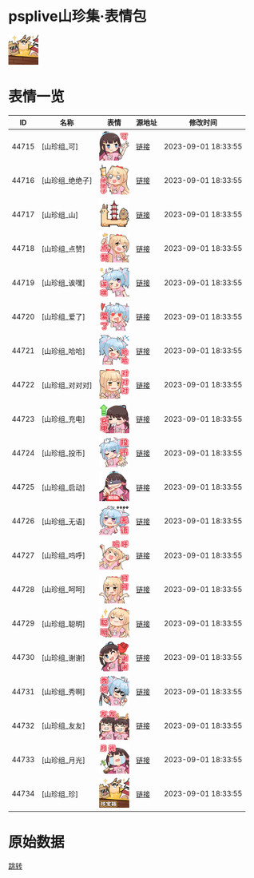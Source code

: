 # psplive山珍集·表情包

<img src="./cover.png" height="60" alt="cover" />

# 表情一览

|ID|名称|表情|源地址|修改时间|
|----|----|----|----|----|
|44715|[山珍组_可]|<img src="./pic/044715_%5B山珍组_可%5D.png" height="60" alt="可"/>|[链接](https://i0.hdslb.com/bfs/garb/item/e0be8393801701a9f0a70f6fded8f00d6b8724be.png)|2023-09-01 18:33:55|
|44716|[山珍组_绝绝子]|<img src="./pic/044716_%5B山珍组_绝绝子%5D.png" height="60" alt="绝绝子"/>|[链接](https://i0.hdslb.com/bfs/garb/item/9e08b3b5859ad3a1cdaeb4a8bfe9f481f4d6f5a0.png)|2023-09-01 18:33:55|
|44717|[山珍组_山]|<img src="./pic/044717_%5B山珍组_山%5D.png" height="60" alt="山"/>|[链接](https://i0.hdslb.com/bfs/garb/item/d311fae6d23c4b983f86fe66661642f95499626c.png)|2023-09-01 18:33:55|
|44718|[山珍组_点赞]|<img src="./pic/044718_%5B山珍组_点赞%5D.png" height="60" alt="点赞"/>|[链接](https://i0.hdslb.com/bfs/garb/item/be107110f32a3300da6a24b23a1add60166f20fd.png)|2023-09-01 18:33:55|
|44719|[山珍组_诶嘿]|<img src="./pic/044719_%5B山珍组_诶嘿%5D.png" height="60" alt="诶嘿"/>|[链接](https://i0.hdslb.com/bfs/garb/item/7f172b8938769fd5c33235b7c99c5ffbd8a53f69.png)|2023-09-01 18:33:55|
|44720|[山珍组_爱了]|<img src="./pic/044720_%5B山珍组_爱了%5D.png" height="60" alt="爱了"/>|[链接](https://i0.hdslb.com/bfs/garb/item/cb5079ab0e3a2dc4fefb4128fb90d01cea07e5bf.png)|2023-09-01 18:33:55|
|44721|[山珍组_哈哈]|<img src="./pic/044721_%5B山珍组_哈哈%5D.png" height="60" alt="哈哈"/>|[链接](https://i0.hdslb.com/bfs/garb/item/45a0a29e3cea0c061f09967e9c744199bfe26cd2.png)|2023-09-01 18:33:55|
|44722|[山珍组_对对对]|<img src="./pic/044722_%5B山珍组_对对对%5D.png" height="60" alt="对对对"/>|[链接](https://i0.hdslb.com/bfs/garb/item/71bfd0c62f700e9d25714a2f7e2a886f14609d90.png)|2023-09-01 18:33:55|
|44723|[山珍组_充电]|<img src="./pic/044723_%5B山珍组_充电%5D.png" height="60" alt="充电"/>|[链接](https://i0.hdslb.com/bfs/garb/item/10401d536f4dece39ac0d80b178910f6aaaf043f.png)|2023-09-01 18:33:55|
|44724|[山珍组_投币]|<img src="./pic/044724_%5B山珍组_投币%5D.png" height="60" alt="投币"/>|[链接](https://i0.hdslb.com/bfs/garb/item/56b4702382699f90cdb09d3621ba538376777f9c.png)|2023-09-01 18:33:55|
|44725|[山珍组_启动]|<img src="./pic/044725_%5B山珍组_启动%5D.png" height="60" alt="启动"/>|[链接](https://i0.hdslb.com/bfs/garb/item/a1cdc9bbf763674ae23c9ef9b2ea1140e5bfa05e.png)|2023-09-01 18:33:55|
|44726|[山珍组_无语]|<img src="./pic/044726_%5B山珍组_无语%5D.png" height="60" alt="无语"/>|[链接](https://i0.hdslb.com/bfs/garb/item/fe6da52a58a9643856efad9af2249f463a51bc2c.png)|2023-09-01 18:33:55|
|44727|[山珍组_呜呼]|<img src="./pic/044727_%5B山珍组_呜呼%5D.png" height="60" alt="呜呼"/>|[链接](https://i0.hdslb.com/bfs/garb/item/7bc12046377845e02d33e9b4d86cfc34f83fc504.png)|2023-09-01 18:33:55|
|44728|[山珍组_呵呵]|<img src="./pic/044728_%5B山珍组_呵呵%5D.png" height="60" alt="呵呵"/>|[链接](https://i0.hdslb.com/bfs/garb/item/63d5739e87761914c19bc3554e12d4aff87a94d0.png)|2023-09-01 18:33:55|
|44729|[山珍组_聪明]|<img src="./pic/044729_%5B山珍组_聪明%5D.png" height="60" alt="聪明"/>|[链接](https://i0.hdslb.com/bfs/garb/item/bf8ec5f0ce1d0c52cdc12e36d9292f3162d6ac61.png)|2023-09-01 18:33:55|
|44730|[山珍组_谢谢]|<img src="./pic/044730_%5B山珍组_谢谢%5D.png" height="60" alt="谢谢"/>|[链接](https://i0.hdslb.com/bfs/garb/item/55367937807547bfb963fe7ad0422f267f017e1f.png)|2023-09-01 18:33:55|
|44731|[山珍组_秀啊]|<img src="./pic/044731_%5B山珍组_秀啊%5D.png" height="60" alt="秀啊"/>|[链接](https://i0.hdslb.com/bfs/emote/833fb74af7763205d5c082ee698beb408585477f.png)|2023-09-01 18:33:55|
|44732|[山珍组_友友]|<img src="./pic/044732_%5B山珍组_友友%5D.png" height="60" alt="友友"/>|[链接](https://i0.hdslb.com/bfs/emote/580513fef9c8c269dee284165aeda69fa9909ce4.png)|2023-09-01 18:33:55|
|44733|[山珍组_月光]|<img src="./pic/044733_%5B山珍组_月光%5D.png" height="60" alt="月光"/>|[链接](https://i0.hdslb.com/bfs/emote/b7f286694803447361ffc2b7846b7cfacec3a246.png)|2023-09-01 18:33:55|
|44734|[山珍组_珍]|<img src="./pic/044734_%5B山珍组_珍%5D.png" height="60" alt="珍"/>|[链接](https://i0.hdslb.com/bfs/emote/02b9a1aaae234a0d0f80cf11c8ac4f198bb1d814.png)|2023-09-01 18:33:55|

# 原始数据

[跳转](./raw.json)

